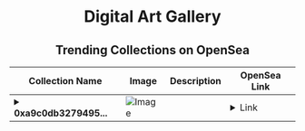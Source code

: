 <div align="center">

# Digital Art Gallery

## Trending Collections on OpenSea

| Collection Name                       | Image                                                                                     | Description                       | OpenSea Link                                                                                          |
|---------------------------------------|-------------------------------------------------------------------------------------------|-----------------------------------|--------------------------------------------------------------------------------------------------------|
| **<details><summary>0xa9c0db3279495...</summary>0xa9c0db3279495c537277e4f0426f53d3df2433d7</details>** | ![Image](https://i2.seadn.io/optimism/0x2b4af402b907327489273847f7ee3b7c9a3b1187/9ae436df9b76bc38bc7163286d56c5/509ae436df9b76bc38bc7163286d56c5.png?w=200&auto=format) |  | <details><summary>Link</summary>[0xa9c0db3279495c537277e4f0426f53d3df2433d7](https://opensea.io/collection/0xa9c0db3279495c537277e4f0426f53d3df2433d7)</details> |

</div>